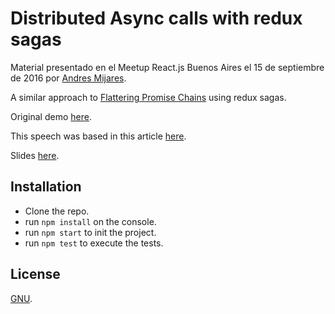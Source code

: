 # Distributed Async calls with redux sagas

Material presentado en el Meetup React.js Buenos Aires el 15 de septiembre de 2016 por [Andres Mijares](http://twitter.com/andresmijares25).

A similar approach to [Flattering Promise Chains](http://solutionoptimist.com/2013/12/27/javascript-promise-chains-2/) using redux sagas.

Original demo [here](http://async-redux-saga.surge.sh/).

This speech was based in this article [here](https://medium.com/@andresmijares25/async-operations-using-redux-saga-2ba02ae077b3#.sxsygk28s).

Slides [here](slides.com/andresmijares/async-operations-with-redux-saga).

## Installation

* Clone the repo.
* run ```npm install``` on the console.
* run ```npm start``` to init the project.
* run ```npm test``` to execute the tests.

## License

[GNU](https://github.com/ReactJS-BA/meetup-2016-09-14/blob/master/LICENSE).
